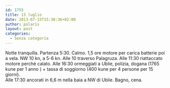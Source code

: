 ```yaml
---
id: 1755
title: 13 luglio
date: 2013-07-15T15:38:36+02:00
author: polaris
layout: post
categories:
  - Senza categoria
---
```

Notte tranquilla. Partenza 5:30. Calmo. 1,5 ore motore per carica batterie poi a vela. NW 10 kn, a 5-6 kn. Alle 10 traverso Palagruza. Alle 11:30 riattaccato motore perchè calato. Alle 16:30 ormeggiati a Ublie, polizia, dogana (1765 kune per 1 anno ) + tassa di soggiorno (400 kune per 4 persone per 15 giorni).  
Alle 17:30 ancorati in 6,6 m nella baia a NW di Ublie. Bagno, cena.